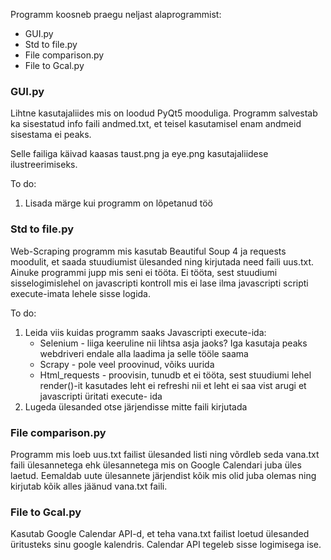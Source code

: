 Programm koosneb praegu neljast alaprogrammist:
<ul>
<li>GUI.py</li>
<li>Std to file.py</li>
<li>File comparison.py</li>
<li>File to Gcal.py</li>
</ul>

<h3>GUI.py</h3>
Lihtne kasutajaliides mis on loodud PyQt5 mooduliga. Programm salvestab ka sisestatud info faili andmed.txt, et teisel kasutamisel enam andmeid sisestama ei peaks.

Selle failiga käivad kaasas taust.png ja eye.png kasutajaliidese ilustreerimiseks.

To do:
<ol>
<li>Lisada märge kui programm on lõpetanud töö</li>
</ol>

<h3>Std to file.py</h3>
Web-Scraping programm mis kasutab Beautiful Soup 4 ja requests moodulit, et saada stuudiumist ülesanded ning kirjutada need faili uus.txt. Ainuke programmi jupp mis seni ei tööta. Ei tööta, sest stuudiumi sisselogimislehel on javascripti kontroll mis ei lase ilma javascripti scripti execute-imata lehele sisse logida.

To do:
<ol>
<li>Leida viis kuidas programm saaks Javascripti execute-ida: 
<ul>
<li>Selenium - liiga keeruline nii lihtsa asja jaoks? Iga kasutaja peaks webdriveri endale alla laadima ja selle tööle saama</li>
<li>Scrapy - pole veel proovinud, võiks uurida</li>
<li>Html_requests - proovisin, tunudb et ei tööta, sest stuudiumi lehel render()-it kasutades leht ei refreshi nii et leht ei saa vist arugi et javascripti üritati execute- ida</li>
</ul>
</li>
<li>Lugeda ülesanded otse järjendisse mitte faili kirjutada</li>
</ol>

<h3>File comparison.py</h3>
Programm mis loeb uus.txt failist ülesanded listi ning võrdleb seda vana.txt faili ülesannetega ehk ülesannetega mis on Google Calendari juba üles laetud. Eemaldab uute ülesannete järjendist kõik mis olid juba olemas ning kirjutab kõik alles jäänud vana.txt faili.

<h3>File to Gcal.py</h3>
Kasutab Google Calendar API-d, et teha vana.txt failist loetud ülesanded üritusteks sinu google kalendris. Calendar API tegeleb sisse logimisega ise.
